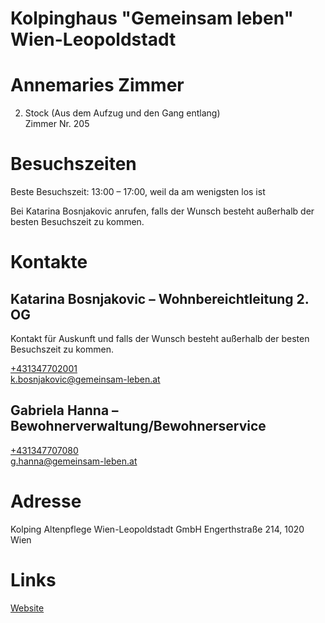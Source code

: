 # Kolpinghaus "Gemeinsam leben" Wien-Leopoldstadt 

# Annemaries Zimmer

2. Stock (Aus dem Aufzug und den Gang entlang)  
Zimmer Nr. 205


# Besuchszeiten 

Beste Besuchszeit: 13:00 – 17:00, weil da am wenigsten los ist

Bei Katarina Bosnjakovic anrufen, falls der Wunsch besteht außerhalb der besten Besuchszeit zu kommen. 

# Kontakte 

## Katarina Bosnjakovic – Wohnbereichtleitung 2. OG 

Kontakt für Auskunft und falls der Wunsch besteht außerhalb der besten Besuchszeit zu kommen. 

[+431347702001](tel:+431347702001)  
[k.bosnjakovic@gemeinsam-leben.at](mailto:k.bosnjakovic@gemeinsam-leben.at)


## Gabriela Hanna – Bewohnerverwaltung/Bewohnerservice 

[+431347707080](tel:+431347707080)  
[g.hanna@gemeinsam-leben.at](mailto:g.hanna@gemeinsam-leben.at)

# Adresse 

Kolping Altenpflege Wien-Leopoldstadt GmbH 
Engerthstraße 214, 1020 Wien 

# Links 

[Website](https://www.gemeinsam-leben.at/wien-leopoldstadt)